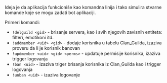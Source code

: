 Ideja je da aplikacija funkcioniše kao komandna linija i tako simulira stvarne komande koje se mogu zadati bot aplikaciji.

Primeri komandi:
- ``!delguild <gid>`` - brisanje servera, kao i svih njegovih zavisnih entiteta: filteri, emotikoni itd.
- ``!addmember <uid> <gid>`` - dodaje korisnika u tabelu Clan_Guilda, izaziva proveru da li je  korisnik banovan
- ``!updmember <uid> <gid> <perms>`` - updatuje permisije korisnika, izaziva trigger logovanja
- ``!ban <uid>`` - izaziva triger brisanja korisnika iz Clan_Guilda kao i trigger logovanja
- ``!unban <uid>`` - izaziva logovanje

